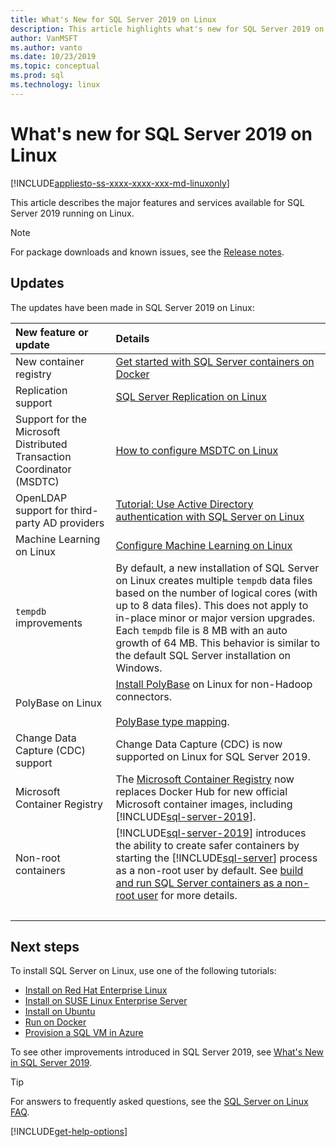 ```yaml
---
title: What's New for SQL Server 2019 on Linux
description: This article highlights what's new for SQL Server 2019 on Linux.
author: VanMSFT 
ms.author: vanto
ms.date: 10/23/2019
ms.topic: conceptual
ms.prod: sql
ms.technology: linux
---
```


# What's new for SQL Server 2019 on Linux

[!INCLUDE[appliesto-ss-xxxx-xxxx-xxx-md-linuxonly](../includes/appliesto-ss-xxxx-xxxx-xxx-md-linuxonly.md)]

This article describes the major features and services available for SQL Server 2019 running on Linux.

> [!NOTE]
> For package downloads and known issues, see the [Release notes](sql-server-linux-release-notes-2019.md?view=sql-server-linux-ver15).

## Updates

The updates have been made in SQL Server 2019 on Linux:

| New feature or update | Details |
|:-----|:-----|
|New container registry|[Get started with SQL Server containers on Docker](quickstart-install-connect-docker.md) |
|Replication support |[SQL Server Replication on Linux](sql-server-linux-replication.md)
|Support for the Microsoft Distributed Transaction Coordinator (MSDTC) |[How to configure MSDTC on Linux](sql-server-linux-configure-msdtc.md) |
|OpenLDAP support for third-party AD providers |[Tutorial: Use Active Directory authentication with SQL Server on Linux](sql-server-linux-active-directory-authentication.md) |
|Machine Learning on Linux |[Configure Machine Learning on Linux](sql-server-linux-setup-machine-learning.md) |
|`tempdb` improvements | By default, a new installation of SQL Server on Linux creates multiple `tempdb` data files based on the number of logical cores (with up to 8 data files). This does not apply to in-place minor or major version upgrades. Each `tempdb` file is 8 MB with an auto growth of 64 MB. This behavior is similar to the default SQL Server installation on Windows. |
| PolyBase on Linux | [Install PolyBase](../relational-databases/polybase/polybase-linux-setup.md) on Linux for non-Hadoop connectors.<br/><br/>[PolyBase type mapping](../relational-databases/polybase/polybase-type-mapping.md). |
| Change Data Capture (CDC) support | Change Data Capture (CDC) is now supported on Linux for SQL Server 2019. |
| Microsoft Container Registry | The [Microsoft Container Registry](https://www.ntweekly.com/2019/09/23/microsoft-container-registry-to-replace-docker-hub-for-new-images/) now replaces Docker Hub for new official Microsoft container images, including [!INCLUDE[sql-server-2019](../includes/sssqlv15-md.md)]. |
| Non-root containers | [!INCLUDE[sql-server-2019](../includes/sssqlv15-md.md)] introduces the ability to create safer containers by starting the [!INCLUDE[sql-server](../includes/ssnoversion-md.md)] process as a non-root user by default. See [build and run SQL Server containers as a non-root user](sql-server-linux-configure-docker.md#buildnonrootcontainer) for more details. |
| &nbsp; | &nbsp; |

## Next steps

To install SQL Server on Linux, use one of the following tutorials:

- [Install on Red Hat Enterprise Linux](quickstart-install-connect-red-hat.md?view=sql-server-linux-ver15)
- [Install on SUSE Linux Enterprise Server](quickstart-install-connect-suse.md?view=sql-server-linux-ver15)
- [Install on Ubuntu](quickstart-install-connect-ubuntu.md?view=sql-server-linux-ver15)
- [Run on Docker](quickstart-install-connect-docker.md?view=sql-server-linux-ver15)
- [Provision a SQL VM in Azure](/azure/virtual-machines/linux/sql/provision-sql-server-linux-virtual-machine?toc=/sql/toc/toc.json)

To see other improvements introduced in SQL Server 2019, see [What's New in SQL Server 2019](../sql-server/what-s-new-in-sql-server-ver15.md).

> [!TIP]
> For answers to frequently asked questions, see the [SQL Server on Linux FAQ](sql-server-linux-faq.md).

[!INCLUDE[get-help-options](../includes/paragraph-content/get-help-options.md)]
